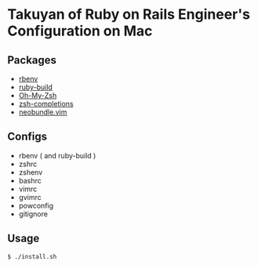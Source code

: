 # Takuyan of Ruby on Rails Engineer's Configuration on Mac

## Packages

- [rbenv](https://github.com/sstephenson/rbenv)
- [ruby-build](https://github.com/sstephenson/ruby-build)
- [Oh-My-Zsh](https://github.com/robbyrussell/oh-my-zsh)
- [zsh-completions](https://github.com/robbyrussell/oh-my-zsh)
- [neobundle.vim](https://github.com/Shougo/neobundle.vim)

## Configs

- rbenv ( and ruby-build )
- zshrc
- zshenv
- bashrc
- vimrc
- gvimrc
- powconfig
- gitignore

## Usage

    $ ./install.sh


